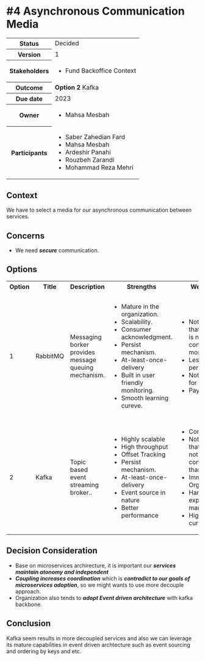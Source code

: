 # #4 Asynchronous Communication Media
 <table>
      <tbody>
        <tr>
          <th>Status</th>
          <td>
            Decided
          </td>
        </tr>
        <tr>
          <th>Version</th>
          <td>
            1
          </td>
        </tr>
        <tr>
          <th>Stakeholders</th>
          <td>
            <ul>
              <li>Fund Backoffice Context</li>
            </ul>
          </td>
        </tr>
        <tr>
          <th>
            <strong>Outcome</strong>
          </th>
          <td>
            <strong>Option 2</strong> Kafka </td>
        </tr>
        <tr>
          <th>Due date</th>
          <td>2023</td>
        </tr>
        <tr>
          <th>Owner</th>
          <td>
            <ul>
              <li>
              Mahsa Mesbah
              </li>
            </ul>
          </td>
        </tr>
        <tr>
          <th>
            <p>
              <strong>Participants</strong>
            </p>
          </th>
          <td>
              <ul>
                <li>Saber Zahedian Fard</li>
                <li>Mahsa Mesbah</li>
                <li>Ardeshir Panahi</li>
                <li>Rouzbeh Zarandi</li>
                <li>Mohammad Reza Mehri</li>
              </ul>
          </td>
        </tr>
      </tbody>
    </table>

## Context
We have to select a media for our asynchronous communication between services.
## Concerns
- We need ***secure*** communication.

## Options

<table>
      <tbody>
        <tr>
          <th>Option</th>
          <th>Title</th>
          <th>Description</th>
          <th>Strengths</th>
          <th>Weakness</th>
          <th>Opportunities</th>
          <th>Threats</th>
        </tr>
        <tr>
          <td>1</td>
          <td>RabbitMQ</td>
          <td> Messaging borker provides message queuing mechanism.</td>
          <td>
            <ul>
              <li>Mature in the organization.</li>
              <li>Scalability.</li>
              <li>Consumer acknowledgment.</li>
              <li>Persist mechanism.</li>
              <li>At-least-once-delivery</li>
              <li>Built in user friendly monitoring. </li>
              <li>Smooth learning cureve.</li>
            </ul>
          </td>
          <td>
            <ul>
              <li>Not garanteed that message is not consumed more than once</li>
              <li>Less performant</li>
              <li>Not efficient for streaming</li>
              <li>Payload size</li>
            </ul>
          </td>
          <td>
            <ul>
              <li>Since it is mature in organization among teams it could be adopt easily in our system.</li>
              <li>Suitable for asynchronous command messaging</li>
            </ul>
          </td>
          <td>
            <ul>
              <li>Potential complex routing.</li>
              <li>Challenging on handling large volume of data</li>
              <li>Development effort to garantee that message will be consumed once.</li>
            </ul>
          </td>
        <tr>
          <td>2</td>
          <td>Kafka</td>
          <td>
            Topic based event streaming broker..
          </td>
          <td>
            <ul>
              <li>Highly scalable</li>
              <li>High throughput</li>
              <li>Offset Tracking</li>
              <li>Persist mechanism.</li>
              <li>At-least-once-delivery</li>
               <li>Event source in nature</li>
              <li>Better performance</li>
            </ul>
          </td>
          <td>
            <ul>
              <li>Complex setup.</li>
              <li>Not garanteed that event is not consumedmore than once</li>
              <li>Immature in Organization.</li>
              <li>Hard to recuit experts in the market.</li>
              <li>High learning curve.</li>
            </ul>
          </td>
          <td>
            <ul>
              <li>Suitable for event driven.</li>
              <li>Significantly reduces coupling among services.</li>
              <li>Can rewind events to reach the services to current state.</li>
            </ul>
          </td>
          <td>
            <ul>
              <li>Development effort to garantee that events will be consumed once.</li>
              <li>Hard to recuit experts.</li>
            </ul>
          </td>
        </tr>
      </tbody>
    </table>

## Decision Consideration
- Base on microservices archirecture, it is important our ***services maintain atonomy and independent*** 
- ***Coupling increases coordination*** which is ***contradict to our goals of microservices adoption***, so we might wants to use more decouple approach.
- Organization also tends to ***adopt Event driven architecture*** with kafka backbone.
## Conclusion
Kafka seem results in more decoupled services and also we can leverage its mature capabilities in event driven archtecture such as event sourcing and ordering by keys and etc.
